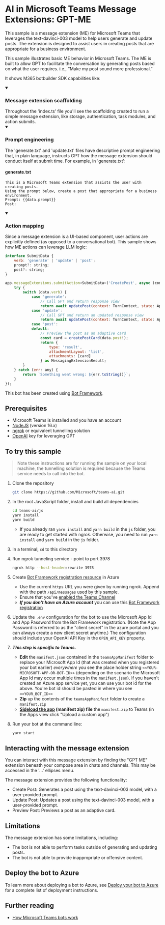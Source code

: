 # AI in Microsoft Teams Message Extensions: GPT-ME

This sample is a message extension (ME) for Microsoft Teams that leverages the text-davinci-003 model to help users generate and update posts. The extension is designed to assist users in creating posts that are appropriate for a business environment.

This sample illustrates basic ME behavior in Microsoft Teams. The ME is built to allow GPT to facilitate the conversation by generating posts based on what the user requires. i.e., “Make my post sound more professional.”

It shows M365 botbuilder SDK capabilities like:

<details open>
    <summary><h3>Message extension scaffolding</h3></summary>
    Throughout the 'index.ts' file you'll see the scaffolding created to run a simple message extension, like storage, authentication, task modules, and action submits.
</details>
<details open>
    <summary><h3>Prompt engineering</h3></summary>
The 'generate.txt' and 'update.txt' files have descriptive prompt engineering that, in plain language, instructs GPT how the message extension should conduct itself at submit time. For example, in 'generate.txt':

#### generate.txt

```
This is a Microsoft Teams extension that assists the user with creating posts.
Using the prompt below, create a post that appropriate for a business environment.
Prompt: {{data.prompt}}
Post:
```

</details>
<details open>
    <summary><h3>Action mapping</h3></summary>
Since a message extension is a UI-based component, user actions are explicitly defined (as opposed to a conversational bot). This sample shows how ME actions can leverage LLM logic:

```javascript
interface SubmitData {
    verb: 'generate' | 'update' | 'post';
    prompt?: string;
    post?: string;
}

app.messageExtensions.submitAction<SubmitData>('CreatePost', async (context: TurnContext, state: ApplicationTurnState, data: SubmitData) => {
    try {
        switch (data.verb) {
            case 'generate':
                // Call GPT and return response view
                return await updatePost(context: TurnContext, state: ApplicationTurnState,  '../src/generate.txt', data);
            case 'update':
                // Call GPT and return an updated response view
                return await updatePost(context: TurnContext, state: ApplicationTurnState,  '../src/update.txt', data);
            case 'post':
            default:
                // Preview the post as an adaptive card
                const card = createPostCard(data.post!);
                return {
                    type: 'result',
                    attachmentLayout: 'list',
                    attachments: [card]
                } as MessagingExtensionResult;
        }
    } catch (err: any) {
        return `Something went wrong: ${err.toString()}`;
    }
});
```

</details>

This bot has been created using [Bot Framework](https://dev.botframework.com).

## Prerequisites

-   Microsoft Teams is installed and you have an account
-   [NodeJS](https://nodejs.org/en/) (version 16.x)
-   [ngrok](https://ngrok.com/) or equivalent tunnelling solution
-   [OpenAI](https://openai.com/api/) key for leveraging GPT

## To try this sample

> Note these instructions are for running the sample on your local machine, the tunnelling solution is required because the Teams service needs to call into the bot.

1. Clone the repository

    ```bash
    git clone https://github.com/Microsoft/teams-ai.git
    ```

1. In the root JavaScript folder, install and build all dependencies

    ```bash
    cd teams-ai/js
    yarn install
    yarn build
    ```

    - If you already ran `yarn install` and `yarn build` in the `js` folder, you are ready to get started with ngrok. Otherwise, you need to run `yarn install` and `yarn build` in the `js` folder.

1. In a terminal, `cd` to this directory

1. Run ngrok tunneling service - point to port 3978

    ```bash
    ngrok http --host-header=rewrite 3978
    ```

1. Create [Bot Framework registration resource](https://docs.microsoft.com/en-us/azure/bot-service/bot-service-quickstart-registration) in Azure

    - Use the current `https` URL you were given by running ngrok. Append with the path `/api/messages` used by this sample.
    - Ensure that you've [enabled the Teams Channel](https://docs.microsoft.com/en-us/azure/bot-service/channel-connect-teams?view=azure-bot-service-4.0)
    - **_If you don't have an Azure account_** you can use this [Bot Framework registration](https://docs.microsoft.com/en-us/microsoftteams/platform/bots/how-to/create-a-bot-for-teams#register-your-web-service-with-the-bot-framework)

1. Update the `.env` configuration for the bot to use the Microsoft App Id and App Password from the Bot Framework registration. (Note the App Password is referred to as the "client secret" in the azure portal and you can always create a new client secret anytime.) The configuration should include your OpenAI API Key in the `OPEN_API_KEY` property.

1. **_This step is specific to Teams._**

    - **Edit** the `manifest.json` contained in the `teamsAppManifest` folder to replace your Microsoft App Id (that was created when you registered your bot earlier) _everywhere_ you see the place holder string `<<YOUR-MICROSOFT-APP-OR-BOT-ID>>` (depending on the scenario the Microsoft App Id may occur multiple times in the `manifest.json`). If you haven't created an Azure app service yet, you can use your bot id for the above. You're bot id should be pasted in where you see `<<YOUR_BOT_ID>>`
    - **Zip** up the contents of the `teamsAppManifest` folder to create a `manifest.zip`
    - **[Sideload the app](https://learn.microsoft.com/en-us/microsoftteams/platform/concepts/deploy-and-publish/apps-upload) (manifest zip) file** the `manifest.zip` to Teams (in the Apps view click "Upload a custom app")

1. Run your bot at the command line:

    ```bash
    yarn start
    ```

## Interacting with the message extension

You can interact with this message extension by finding the "GPT ME" extension beneath your compose area in chats and channels. This may be accessed in the '...' ellipses menu.

The message extension provides the following functionality:

-   Create Post: Generates a post using the text-davinci-003 model, with a user-provided prompt.
-   Update Post: Updates a post using the text-davinci-003 model, with a user-provided prompt.
-   Preview Post: Previews a post as an adaptive card.

## Limitations

The message extension has some limitations, including:

-   The bot is not able to perform tasks outside of generating and updating posts.
-   The bot is not able to provide inappropriate or offensive content.

## Deploy the bot to Azure

To learn more about deploying a bot to Azure, see [Deploy your bot to Azure](https://aka.ms/azuredeployment) for a complete list of deployment instructions.

## Further reading

-   [How Microsoft Teams bots work](https://docs.microsoft.com/en-us/azure/bot-service/bot-builder-basics-teams?view=azure-bot-service-4.0&tabs=javascript)
